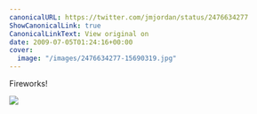 ```yaml
---
canonicalURL: https://twitter.com/jmjordan/status/2476634277
ShowCanonicalLink: true
CanonicalLinkText: View original on
date: 2009-07-05T01:24:16+00:00
cover:
  image: "/images/2476634277-15690319.jpg"
---
```

Fireworks!

![](/images/2476634277-15690319.jpg)